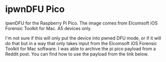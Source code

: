 # ipwnDFU Pico
ipwnDFU for the Raspberry Pi Pico. The image comes from Elcomsoft iOS Forensic Toolkit for Mac. A5 devices only.

I'm not sure if this will only put the device into pwned DFU mode, or if it will do that but in a way that only takes input from the Elcomsoft iOS Forensic Toolkit for Mac software. I was able to archive the pi pico payload from a Reddit post. You can find how to use the payload from the link below.
